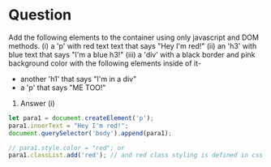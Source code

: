 # Question
Add the following elements to the container using only javascript and DOM methods.
(i) a 'p' with red text text that says "Hey I'm red!"
(ii) an 'h3' with blue text that says "I'm a blue h3!"
(iii) a 'div' with a black border and pink background color with the following elements inside of it-
- another 'h1' that says "I'm in a div"
- a 'p' that says "ME TOO!"

1. Answer (i)
``` javascript
let para1 = document.createElement('p');
para1.innerText = "Hey I'm red!";
document.querySelector('body').append(para1);

// para1.style.color = "red"; or
para1.classList.add('red'); // and red class styling is defined in css file

```